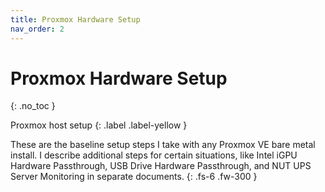 ```yaml
---
title: Proxmox Hardware Setup
nav_order: 2
---
```


# Proxmox Hardware Setup
{: .no_toc }

Proxmox host setup
{: .label .label-yellow }

These are the baseline setup steps I take with any Proxmox VE bare metal install. I describe additional steps for certain situations, like Intel iGPU Hardware Passthrough, USB Drive Hardware Passthrough, and NUT UPS Server Monitoring in separate documents.
{: .fs-6 .fw-300 }
